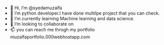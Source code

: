 - 👋 Hi, I’m @syedamuzalfa
- 👀 I’m python developer.I have done multilpe project that you can check. 
- 🌱 I’m currently learning Machine learning and data science.
- 💞️ I’m looking to collaborate on
- 📫 you can reach me throgh my portfolio muzalfaportfolio.000webhostapp.com


<!---
syedamuzalfa/syedamuzalfa is a ✨ special ✨ repository because its `README.md` (this file) appears on your GitHub profile.
You can click the Preview link to take a look at your changes.
--->
